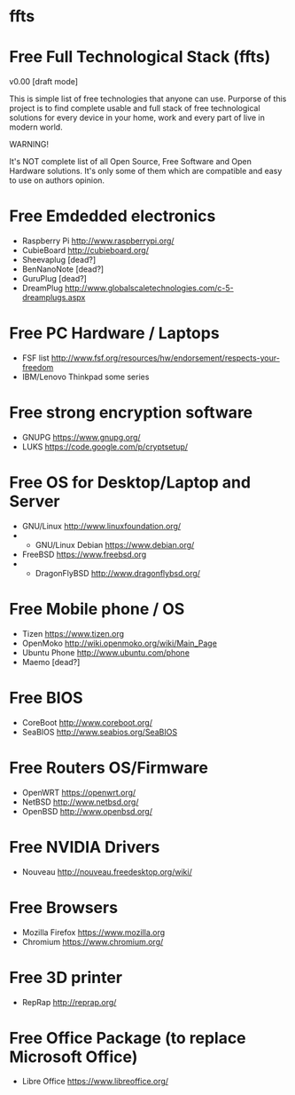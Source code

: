# ffts
Free Full Technological Stack (ffts)
====================================

v0.00 [draft mode]

This is simple list of free technologies that anyone can use.
Purporse of this project is to find complete usable and 
full stack of free technological solutions for every device 
in your home, work and every part of live in modern world.

WARNING!

It's NOT complete list of all Open Source, Free Software and
Open Hardware solutions.
It's only some of them which are compatible and easy to use
on authors opinion.



Free Emdedded electronics
=========================
* Raspberry Pi http://www.raspberrypi.org/
* CubieBoard http://cubieboard.org/
* Sheevaplug [dead?]
* BenNanoNote [dead?]
* GuruPlug [dead?]
* DreamPlug http://www.globalscaletechnologies.com/c-5-dreamplugs.aspx

Free PC Hardware / Laptops
==========================
* FSF list http://www.fsf.org/resources/hw/endorsement/respects-your-freedom
* IBM/Lenovo Thinkpad some series

Free strong encryption software
===============================
* GNUPG https://www.gnupg.org/
* LUKS https://code.google.com/p/cryptsetup/

Free OS for Desktop/Laptop and Server
==========================
* GNU/Linux http://www.linuxfoundation.org/
* * GNU/Linux Debian https://www.debian.org/
* FreeBSD https://www.freebsd.org
* * DragonFlyBSD http://www.dragonflybsd.org/

Free Mobile phone / OS
======================
* Tizen https://www.tizen.org
* OpenMoko http://wiki.openmoko.org/wiki/Main_Page
* Ubuntu Phone http://www.ubuntu.com/phone
* Maemo [dead?]

Free BIOS
=========
* CoreBoot http://www.coreboot.org/
* SeaBIOS http://www.seabios.org/SeaBIOS

Free Routers OS/Firmware
========================
* OpenWRT https://openwrt.org/
* NetBSD http://www.netbsd.org/
* OpenBSD http://www.openbsd.org/

Free NVIDIA Drivers
===================
* Nouveau http://nouveau.freedesktop.org/wiki/

Free Browsers
=============
* Mozilla Firefox https://www.mozilla.org
* Chromium https://www.chromium.org/

Free 3D printer
===============
* RepRap http://reprap.org/

Free Office Package (to replace Microsoft Office)
=================================================
* Libre Office https://www.libreoffice.org/


